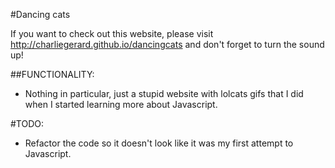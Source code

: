 #Dancing cats

If you want to check out this website, please visit http://charliegerard.github.io/dancingcats and don't forget to turn the sound up!

##FUNCTIONALITY:

* Nothing in particular, just a stupid website with lolcats gifs that I did when I started learning more about Javascript.

#TODO:

* Refactor the code so it doesn't look like it was my first attempt to Javascript.





